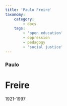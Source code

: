 ```yaml
---
title: 'Paulo Freire'
taxonomy:
    category:
        - docs
    tags:
        - 'open education'
        - oppression
        - pedagogy
        - 'social justice'
---
```


### Paulo

# Freire

1921-1997
